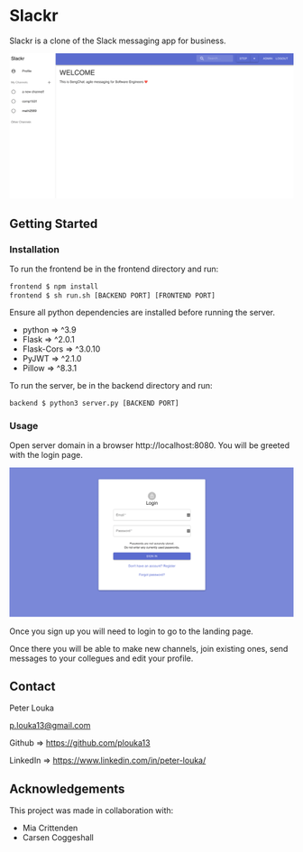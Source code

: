 # **Slackr**
Slackr is a clone of the Slack messaging app for business.

<p align="center">
  <img width="700" src="images/homepage.png" alt="homepage"/>
</p>

## **Getting Started**
### **Installation**
To run the frontend be in the frontend directory and run:
```
frontend $ npm install
frontend $ sh run.sh [BACKEND PORT] [FRONTEND PORT]
```

Ensure all python dependencies are installed before running the server.
* python => ^3.9
* Flask => ^2.0.1
* Flask-Cors => ^3.0.10
* PyJWT => ^2.1.0
* Pillow => ^8.3.1

To run the server, be in the backend directory and run:

```
backend $ python3 server.py [BACKEND PORT]
```
### **Usage**
Open server domain in a browser http://localhost:8080.
You will be greeted with the login page.
<p align="center">
  <img width="700" src="images/loginpage.png" alt="homepage"/>
</p>

Once you sign up you will need to login to go to the landing page.

Once there you will be able to make new channels, join existing ones, send messages to your collegues and edit your profile.

## **Contact**
Peter Louka

p.louka13@gmail.com

Github => https://github.com/plouka13

LinkedIn => https://www.linkedin.com/in/peter-louka/

## **Acknowledgements**
This project was made in collaboration with:
* Mia Crittenden
* Carsen Coggeshall
